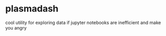 # plasmadash

cool utility for exploring data if jupyter notebooks are inefficient and make you angry
